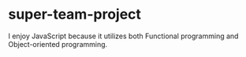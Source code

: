 # super-team-project
I enjoy JavaScript because it utilizes both Functional programming and Object-oriented programming.
